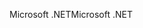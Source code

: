<span data-ttu-id="f9bfb-101">Microsoft .NET</span><span class="sxs-lookup"><span data-stu-id="f9bfb-101">Microsoft .NET</span></span>